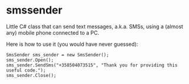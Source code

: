 smssender
=========

Little C# class that can send text messages, a.k.a. SMSs, using a (almost any) mobile phone connected to a PC.

Here is how to use it (you would have never guessed):

    SmsSender sms_sender = new SmsSender();
    sms_sender.Open();
    sms_sender.SendSms("+358504073515", "Thank you for providing this useful code.");
    sms_sender.Close();